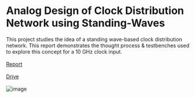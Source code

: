 # Analog Design of Clock Distribution Network using Standing-Waves
This project studies the idea of a standing wave-based clock distribution network. This report demonstrates the thought process & testbenches used to explore this concept for a 10 GHz clock input.</br></br>
[Report](https://github.com/muhammadaldacher/Analog-Design-of-Clock-Distribution-Network-using-Standing-Waves/blob/main/%5BPDF%5D%20Standing-Wave%20Clock%20Distribution%20Design.pdf)
</br></br>
[Drive](https://drive.google.com/drive/folders/1L3Vrf9t2GLT-Qg1laNYQ7fi81FxQL4CB?usp=drive_link)
</br></br>
![image](https://github.com/user-attachments/assets/69063d82-851d-4dd8-9f53-389d75d1c918)
